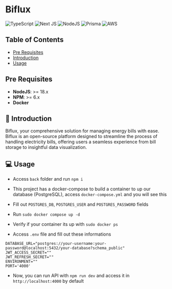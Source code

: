# Biflux

![TypeScript](https://img.shields.io/badge/typescript-%23007ACC.svg?style=for-the-badge&logo=typescript&logoColor=white)
![Next JS](https://img.shields.io/badge/Next-black?style=for-the-badge&logo=next.js&logoColor=white)
![NodeJS](https://img.shields.io/badge/node.js-%3E=18.x-green?style=for-the-badge&logo=node.js&logoColor=white)
![Prisma](https://img.shields.io/badge/Prisma-3.x-3982CE?style=for-the-badge&logo=Prisma&logoColor=white)
![AWS](https://img.shields.io/badge/AWS-%23FF9900.svg?style=for-the-badge&logo=amazon-aws&logoColor=white)

## Table of Contents
- [Pre Requisites](#Pre-requisites)
- [Introduction](#📜-Introduction)
- [Usage](#💻-Usage)

## Pre Requisites

- **NodeJS**: >= 18.x
- **NPM**: >= 6.x
- **Docker**

## 📜 Introduction

Biflux, your comprehensive solution for managing energy bills with ease. Biflux is an open-source platform designed to streamline the process of handling electricity bills, offering users a seamless experience from bill storage to insightful data visualization.

  
## 💻 Usage

- Access `back` folder and run `npm i`
- This project has a docker-compose to build a container to up our database (PostgreSQL), access `docker-compose.yml` and you will see this


- Fill out `POSTGRES_DB`, `POSTGRES_USER` and `POSTGRES_PASSWORD` fields
- Run `sudo docker compose up -d`
- Verify if your container its up with `sudo docker ps`
- Access `.env` file and fill out these informations

```env
DATABASE_URL="postgres://your-username:your-password@localhost:5432/your-database?schema_public"
JWT_ACCESS_SECRET=""
JWT_REFRESH_SECRET=""
ENVIRONMENT=""
PORT='4000'
```

- Now, you can run API with `npm run dev` and access it in `http://localhost:4000` by default
